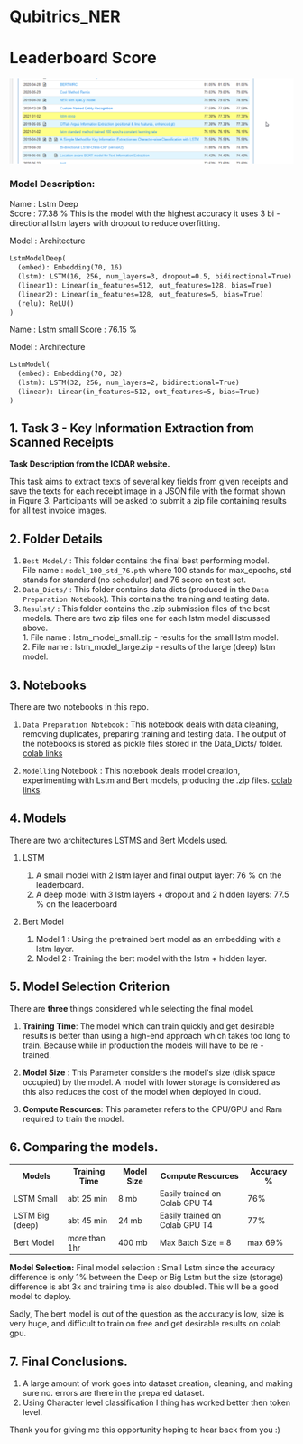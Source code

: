 # Qubitrics_NER

# Leaderboard Score
![](Images/best_result.png)


### Model Description:

Name : Lstm Deep  
Score : 77.38 %
This is the model with the highest accuracy it uses 3 bi - directional lstm layers with dropout to reduce overfitting.

Model : Architecture 

```
LstmModelDeep(
  (embed): Embedding(70, 16)
  (lstm): LSTM(16, 256, num_layers=3, dropout=0.5, bidirectional=True)
  (linear1): Linear(in_features=512, out_features=128, bias=True)
  (linear2): Linear(in_features=128, out_features=5, bias=True)
  (relu): ReLU()
)
```

Name : Lstm small 
Score : 76.15 %

Model : Architecture 

```
LstmModel(
  (embed): Embedding(70, 32)
  (lstm): LSTM(32, 256, num_layers=2, bidirectional=True)
  (linear): Linear(in_features=512, out_features=5, bias=True)
)
```



## 1. Task 3 - Key Information Extraction from Scanned Receipts

**Task Description from the ICDAR website.**

This task aims to extract texts of several key fields from given receipts and save the texts for each receipt image in a JSON file with the format shown in Figure 3. Participants will be asked to submit a zip file containing results for all test invoice images. 


## 2. Folder Details

  1. `Best Model/`  : This folder contains the final best performing model. </br>
                      File name : `model_100_std_76.pth` where 100 stands for max_epochs, std stands for standard (no scheduler) and 76 score on test set.
  2. `Data_Dicts/` : This folder contains data dicts (produced in the `Data Preparation Notebook`). This contains the training and testing data. 
  3. `Resulst/` : This folder contains the .zip submission files of the best models. There are two zip files one for each lstm model discussed above.</br>
                   1. File name : lstm_model_small.zip  - results for the small lstm model.</br>
                   2. File name : lstm_model_large.zip - results of the large (deep) lstm model.
                            
                  
  
  
## 3. Notebooks

There are two notebooks in this repo. 

  1. `Data Preparation Notebook` : This notebook deals with data cleaning, removing duplicates, preparing training and testing data. The output of the notebooks is stored as pickle files stored in the Data_Dicts/ folder. [colab links](https://colab.research.google.com/drive/1-xvLu_5MtFwfsmK_iWc1Yci8w2Kv9EzH?usp=sharing)
  
  2. `Modelling` Notebook : This notebook deals model creation, experimenting with Lstm and Bert models, producing the .zip files.
  [colab links](https://colab.research.google.com/drive/1p4jm0FylSIBo71nzNDpUeMCJFxRsUCEH?usp=sharing).
  

## 4. Models

There are two architectures LSTMS and Bert Models used.

1. LSTM 
    1. A small model with 2 lstm layer and final output layer: 76 % on the leaderboard. 
    2. A deep model with 3 lstm layers + dropout and 2 hidden layers: 77.5 % on the leaderboard
 
2.  Bert Model
    1. Model 1 :  Using the pretrained bert model as an embedding with a  lstm layer. 
    2. Model 2 : Training the bert model with the lstm + hidden layer. 
    
  
## 5. Model Selection Criterion
   There are **three** things considered while selecting the final model. 
   
   1. **Training Time**: The model which can train quickly and get desirable results is better than using a high-end approach which takes too long to train. Because while in production the models will have to be re - trained.

   2. **Model Size** : This Parameter considers the model's size (disk space occupied) by the model. A model with lower storage is considered as this also reduces the cost of the model when deployed in cloud.
  
   3. **Compute Resources**: This parameter refers to the CPU/GPU and Ram required to train the model.

## 6. Comparing the models.
  
  
  <table>
  <tr>
  <th> Models </th>
  <th> Training Time </th>
  <th>Model Size</th>
  <th>Compute Resources</th>
  <th>Accuracy % </th>  
  </tr>
  <tr>
    <td> LSTM Small </td>
    <td> abt 25 min </td>
    <td> 8 mb </td>
    <td> Easily trained on Colab GPU T4 </td>
    <td> 76% </td>
  </tr>  
  <tr>
    <td> LSTM Big (deep) </td>
    <td> abt 45 min </td>
    <td> 24 mb </td>
    <td>Easily trained on Colab GPU T4</td>
    <td> 77% </td>
  </tr>  
   <tr>
    <td> Bert Model </td>
    <td> more than 1hr </td>
    <td> 400 mb </td>
    <td>Max Batch Size = 8</td>
    <td> max 69% </td> 
  </tr>  
 </table>

**Model Selection:**
Final model selection : Small Lstm since the accuracy difference is only 1%  between the Deep or Big Lstm but the size (storage) difference is abt 3x and training time is also doubled. This will be a good model to deploy. 

Sadly, The bert model is out of the question as the accuracy is low, size is very huge, and difficult to train on free and get desirable results on colab gpu.

## 7. Final Conclusions.
1. A large amount of work goes into dataset creation, cleaning, and making sure no. errors are there in the prepared dataset.  
2. Using Character level classification I thing has worked better then token level.
  

Thank you for giving me this opportunity hoping to hear back from you :) 


